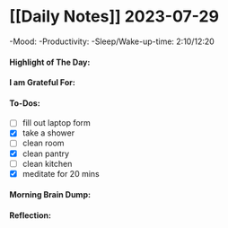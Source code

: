 # [[Daily Notes]] 2023-07-29

-Mood: 
-Productivity: 
-Sleep/Wake-up-time: 2:10/12:20

#### Highlight of The Day: 


#### I am Grateful For: 


#### To-Dos:
- [ ] fill out laptop form
- [x] take a shower
- [ ] clean room
- [x] clean pantry
- [ ] clean kitchen
- [x] meditate for 20 mins

#### Morning Brain Dump:


#### Reflection:
